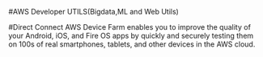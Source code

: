 #AWS Developer UTILS(Bigdata,ML and Web Utils)

#Direct Connect
 AWS Device Farm enables you to improve the quality of your Android, iOS, and Fire OS apps by quickly and securely testing them on 100s of real smartphones, tablets, and other devices in the AWS cloud.
 
 